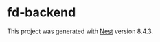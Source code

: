 # fd-backend

This project was generated with [Nest](https://github.com/nestjs/nest) version 8.4.3.

